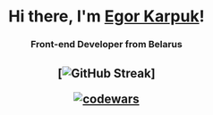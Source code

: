 <h1 align="center">Hi there, I'm <a href="https://www.linkedin.com/in/karpuk-egor/" target="_blank">Egor Karpuk</a>!</h1>
<h3 align="center">Front-end Developer from Belarus</h3>

<h2 align="center">
  
[![GitHub Streak](https://streak-stats.demolab.com/?user=Pikadorius&theme=dark)]

[![codewars](https://www.codewars.com/users/Pikadorius/badges/large)](https://www.codewars.com/users/Pikadorius)
  
</h2>
